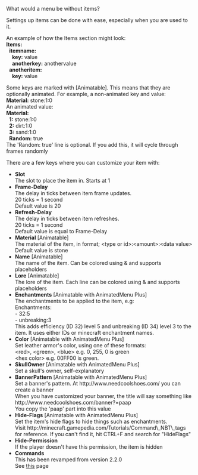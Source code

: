 What would a menu be without items?

Settings up items can be done with ease, especially when you are used to it.

An example of how the Items section might look:<br/>
<b>Items:</b><br/>
&nbsp;&nbsp;<b>itemname:</b><br/>
&nbsp;&nbsp;&nbsp;&nbsp;<b>key:</b> value<br/>
&nbsp;&nbsp;&nbsp;&nbsp;<b>anotherkey:</b> anothervalue<br/>
&nbsp;&nbsp;<b>anotheritem:</b><br/>
&nbsp;&nbsp;&nbsp;&nbsp;<b>key:</b> value

Some keys are marked with [Animatable]. This means that they are optionally animated. For example, a non-animated key and value:<br/>
<b>Material:</b> stone:1:0<br/>
An animated value:<br/>
<b>Material:</b><br/>
&nbsp;&nbsp;<b>1:</b> stone:1:0<br/>
&nbsp;&nbsp;<b>2:</b> dirt:1:0<br/>
&nbsp;&nbsp;<b>3:</b> sand:1:0<br/>
&nbsp;&nbsp;<b>Random:</b> true<br/>
The 'Random: true' line is optional. If you add this, it will cycle through frames randomly
  

There are a few keys where you can customize your item with:
<ul>
  <li>
    <b>Slot</b><br/>
    The slot to place the item in. Starts at 1
  </li>
  <li>
    <b>Frame-Delay</b><br/>
    The delay in ticks between item frame updates.<br/>
    20 ticks = 1 second<br/>
    Default value is 20
  </li>
  <li>
    <b>Refresh-Delay</b><br/>
    The delay in ticks between item refreshes.<br/>
    20 ticks = 1 second<br/>
    Default value is equal to Frame-Delay
  </li>
  <li>
    <b>Material</b> [Animatable]<br/>
    The material of the item, in format;
    &lt;type or id&gt;:&lt;amount&gt;:&lt;data value&gt;<br/>
    Default value is stone
  </li>
  <li>
    <b>Name</b> [Animatable]<br/>
    The name of the item. Can be colored using & and supports placeholders
  </li>
  <li>
    <b>Lore</b> [Animatable]<br/>
    The lore of the item. Each line can be colored using & and supports placeholders
  </li>
  <li>
    <b>Enchantments</b> [Animatable with AnimatedMenu Plus]<br/>
    The enchantments to be applied to the item, e.g:<br/>
    Enchantments:<br/>
    - 32:5<br/>
    - unbreaking:3<br/>
    This adds efficiency (ID 32) level 5 and unbreaking (ID 34) level 3 to the item. It uses either IDs or minecraft enchantment names.
  </li>
  <li>
  	<b>Color</b> [Animatable with AnimatedMenu Plus]</br>
  	Set leather armor's color, using one of these formats:<br/>
  	&lt;red>, &lt;green&gt;, &lt;blue&gt; e.g. 0, 255, 0 is green<br/>
  	&lt;hex color&gt; e.g. 00FF00 is green.
  </li>
  <li>
  	<b>SkullOwner</b> [Animatable with AnimatedMenu Plus]</br>
  	Set a skull's owner, self-explanatory
  </li>
  <li>
  	<b>BannerPattern</b> [Animatable with AnimatedMenu Plus]</br>
  	Set a banner's pattern. At http://www.needcoolshoes.com/ you can create a banner</br>
  	When you have customized your banner, the title will say something like http://www.needcoolshoes.com/banner?=paap<br/>
  	You copy the 'paap' part into this value
  </li>
  <li>
  	<b>Hide-Flags</b> [Animatable with AnimatedMenu Plus]</br>
  	Set the item's hide flags to hide things such as enchantments.<br/>
  	Visit http://minecraft.gamepedia.com/Tutorials/Command\_NBT\_tags for reference. If you can't find it, hit CTRL+F and search for "HideFlags"
  </li>
  <li>
    <b>Hide-Permission</b><br/>
    If the player doesn't have this permission, the item is hidden
  </li>
  <li>
    <b>Commands</b><br/>
    This has been revamped from version 2.2.0<br/>
    See <a href="https://github.com/megamichiel/AnimatedMenu/blob/master/tutorials/Setting%20up%20item%20commands.md">this</a> page
  </li>
</ul>